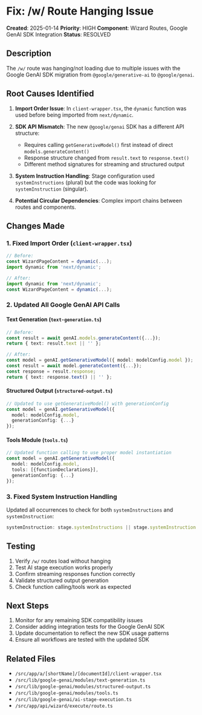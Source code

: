 # Fix: /w/ Route Hanging Issue

**Created**: 2025-01-14
**Priority**: HIGH
**Component**: Wizard Routes, Google GenAI SDK Integration
**Status**: RESOLVED

## Description

The `/w/` route was hanging/not loading due to multiple issues with the Google GenAI SDK migration from `@google/generative-ai` to `@google/genai`.

## Root Causes Identified

1. **Import Order Issue**: In `client-wrapper.tsx`, the `dynamic` function was used before being imported from `next/dynamic`.

2. **SDK API Mismatch**: The new `@google/genai` SDK has a different API structure:
   - Requires calling `getGenerativeModel()` first instead of direct `models.generateContent()`
   - Response structure changed from `result.text` to `response.text()`
   - Different method signatures for streaming and structured output

3. **System Instruction Handling**: Stage configuration used `systemInstructions` (plural) but the code was looking for `systemInstruction` (singular).

4. **Potential Circular Dependencies**: Complex import chains between routes and components.

## Changes Made

### 1. Fixed Import Order (`client-wrapper.tsx`)
```typescript
// Before:
const WizardPageContent = dynamic(...);
import dynamic from 'next/dynamic';

// After:
import dynamic from 'next/dynamic';
const WizardPageContent = dynamic(...);
```

### 2. Updated All Google GenAI API Calls

#### Text Generation (`text-generation.ts`)
```typescript
// Before:
const result = await genAI.models.generateContent({...});
return { text: result.text || '' };

// After:
const model = genAI.getGenerativeModel({ model: modelConfig.model });
const result = await model.generateContent({...});
const response = result.response;
return { text: response.text() || '' };
```

#### Structured Output (`structured-output.ts`)
```typescript
// Updated to use getGenerativeModel() with generationConfig
const model = genAI.getGenerativeModel({ 
  model: modelConfig.model,
  generationConfig: {...}
});
```

#### Tools Module (`tools.ts`)
```typescript
// Updated function calling to use proper model instantiation
const model = genAI.getGenerativeModel({ 
  model: modelConfig.model,
  tools: [{functionDeclarations}],
  generationConfig: {...}
});
```

### 3. Fixed System Instruction Handling
Updated all occurrences to check for both `systemInstructions` and `systemInstruction`:
```typescript
systemInstruction: stage.systemInstructions || stage.systemInstruction
```

## Testing

1. Verify `/w/` routes load without hanging
2. Test AI stage execution works properly
3. Confirm streaming responses function correctly
4. Validate structured output generation
5. Check function calling/tools work as expected

## Next Steps

1. Monitor for any remaining SDK compatibility issues
2. Consider adding integration tests for the Google GenAI SDK
3. Update documentation to reflect the new SDK usage patterns
4. Ensure all workflows are tested with the updated SDK

## Related Files

- `/src/app/a/[shortName]/[documentId]/client-wrapper.tsx`
- `/src/lib/google-genai/modules/text-generation.ts`
- `/src/lib/google-genai/modules/structured-output.ts`
- `/src/lib/google-genai/modules/tools.ts`
- `/src/lib/google-genai/ai-stage-execution.ts`
- `/src/app/api/wizard/execute/route.ts`